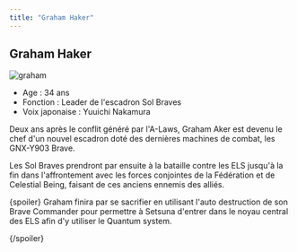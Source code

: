 ```yaml
---
title: "Graham Haker"
---
```


Graham Haker
------------

![graham](/images/stories/saga/gundam00film/persos/federation/graham.jpg)
- Age : 34 ans  
- Fonction : Leader de l'escadron Sol Braves  
- Voix japonaise : Yuuichi Nakamura


Deux ans après le conflit généré par l'A-Laws, Graham Aker est devenu le chef d'un nouvel escadron doté des dernières machines de combat, les GNX-Y903 Brave.


Les Sol Braves prendront par ensuite à la bataille contre les ELS jusqu'à la fin dans l'affrontement avec les forces conjointes de la Fédération et de Celestial Being, faisant de ces anciens ennemis des alliés.


{spoiler}
Graham finira par se sacrifier en utilisant l'auto destruction de son Brave Commander pour permettre à Setsuna d'entrer dans le noyau central des ELS afin d'y utiliser le Quantum system.


{/spoiler}